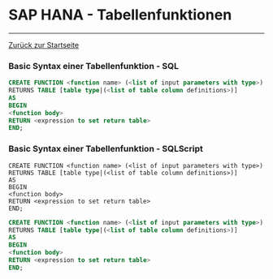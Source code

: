 # SAP HANA - Tabellenfunktionen
---

[Zurück zur Startseite](https://wolfgangzeller.github.io/ABAP-for-SAP-BW/)

### Basic Syntax einer Tabellenfunktion - SQL
```sql
CREATE FUNCTION <function name> (<list of input parameters with type>)
RETURNS TABLE [table type|(<list of table column definitions>)]
AS
BEGIN
<function body>
RETURN <expression to set return table>
END;
```

### Basic Syntax einer Tabellenfunktion - SQLScript
```sqlscript
CREATE FUNCTION <function name> (<list of input parameters with type>)
RETURNS TABLE [table type|(<list of table column definitions>)]
AS
BEGIN
<function body>
RETURN <expression to set return table>
END;
```

```sql script
CREATE FUNCTION <function name> (<list of input parameters with type>)
RETURNS TABLE [table type|(<list of table column definitions>)]
AS
BEGIN
<function body>
RETURN <expression to set return table>
END;
```
